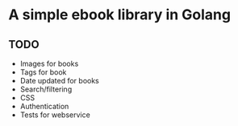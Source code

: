 # A simple ebook library in Golang

## TODO
* Images for books
* Tags for book
* Date updated for books
* Search/filtering
* CSS
* Authentication
* Tests for webservice